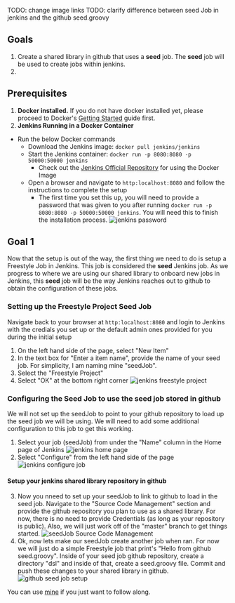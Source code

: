 TODO: change image links
TODO: clarify difference between seed Job in jenkins and the github seed.groovy

## Goals
1. Create a shared library in github that uses a **seed** job. The **seed** job will be used to create jobs within jenkins. 
2. 

## Prerequisites
1. **Docker installed.** If you do not have docker installed yet, please proceed to Docker's [Getting Started](https://docs.docker.com/get-started/) guide first.
2. **Jenkins Running in a Docker Container**
  * Run the below Docker commands
    * Download the Jenkins image: `docker pull jenkins/jenkins`
    * Start the Jenkins container: `docker run -p 8080:8080 -p 50000:50000 jenkins`
      * Check out the [Jenkins Official Repository](https://hub.docker.com/_/jenkins/) for using the Docker Image 
    * Open a browser and navigate to `http:localhost:8080` and follow the instructions to complete the setup
      * The first time you set this up, you will need to provide a password that was given to you after running `docker run -p 8080:8080 -p 50000:50000 jenkins`. You will need this to finish the installation process.
      ![jenkins password](https://raw.githubusercontent.com/kcrane3576/blog-usa/master/images/2018/05/jenkins-shared-library-01.PNG)

## Goal 1
Now that the setup is out of the way, the first thing we need to do is setup a Freestyle Job in Jenkins. This job is considered the **seed** Jenkins job. As we progress to where we are using our shared library to onboard new jobs in Jenkins, this **seed** job will be the way Jenkins reaches out to github to obtain the configuration of these jobs.


### Setting up the Freestyle Project Seed Job
Navigate back to your browser at `http:localhost:8080` and login to Jenkins with the credials you set up or the default admin ones provided for you during the initial setup

1. On the left hand side of the page, select "New Item"
2. In the text box for "Enter a item name", provide the name of your seed job. For simplicity, I am naming mine "seedJob".
3. Select the "Freestyle Project"
4. Select "OK" at the bottom right corner
![jenkins freestyle project](https://raw.githubusercontent.com/kcrane3576/blog-usa/master/images/2018/05/jenkins-shared-library-02.PNG)

### Configuring the Seed Job to use the seed job stored in github
We will not set up the seedJob to point to your github repository to load up the seed job we will be using. We will need to add some additional configuration to this job to get this working.

1. Select your job (seedJob) from under the "Name" column in the Home page of Jenkins
![jenkins home page](https://raw.githubusercontent.com/kcrane3576/blog-usa/master/images/2018/05/jenkins-shared-library-03.PNG)
2. Select "Configure" from the left hand side of the page
![jenkins configure job](https://raw.githubusercontent.com/kcrane3576/blog-usa/master/images/2018/05/jenkins-shared-library-04.PNG)

#### Setup your jenkins shared library repository in github
3. Now you nneed to set up your seedJob to link to github to load in the seed job. Navigate to the "Source Code Management" section and provide the github repository you plan to use as a shared library. For now, there is no need to provide Credentials (as long as your repository is public). Also, we will just work off of the "master" branch to get things started. 
![seedJob Source Code Management](https://raw.githubusercontent.com/kcrane3576/blog-usa/master/images/2018/05/jenkins-shared-library-05.PNG)
4. Ok, now lets make our seedJob create another job when ran. For now we will just do a simple Freestyle job that print's "Hello from github seed.groovy". Inside of your seed job github repository, create a directory "dsl" and inside of that, create a seed.groovy file. Commit and push these changes to your shared library in github.
![github seed job setup](https://raw.githubusercontent.com/kcrane3576/blog-usa/master/images/2018/05/jenkins-shared-library-06.PNG)


 You can use [mine](https://github.com/kcrane3576/jenkins-shared-library) if you just want to follow along.
